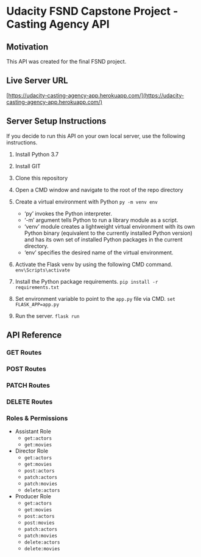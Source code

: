 # Udacity FSND Capstone Project - Casting Agency API

## Motivation
This API was created for the final FSND project.

## Live Server URL
[https://udacity-casting-agency-app.herokuapp.com/](https://udacity-casting-agency-app.herokuapp.com/)

## Server Setup Instructions
If you decide to run this API on your own local server, use the following instructions.
1. Install Python 3.7
2. Install GIT
3. Clone this repository
4. Open a CMD window and navigate to the root of the repo directory
5. Create a virtual environment with Python
```py -m venv env```

	- ‘py’ invokes the Python interpreter.
	- ‘-m’ argument tells Python to run a library module as a script.
	- ‘venv’ module creates a lightweight virtual environment with its own Python binary (equivalent to the currently installed Python version) and has its own set of installed Python packages in the current directory.
	- ‘env’ specifies the desired name of the virtual environment.

6. Activate the Flask venv by using the following CMD command.
	```env\Scripts\activate```
7. Install the Python package requirements.
	```pip install -r requirements.txt```
8. Set environment variable to point to the ```app.py``` file via CMD.
	```set FLASK_APP=app.py```
9. Run the server.
```flask run``` 

## API Reference
### GET Routes

### POST Routes

### PATCH Routes

### DELETE Routes

### Roles & Permissions
- Assistant Role
	- `get:actors`
	- `get:movies`
- Director Role
	- `get:actors`
	- `get:movies`
	- `post:actors`
	- `patch:actors`
	- `patch:movies`
	- `delete:actors`
- Producer Role
	- `get:actors`
	- `get:movies`
	- `post:actors`
	- `post:movies`
	- `patch:actors`
	- `patch:movies`
	- `delete:actors`
	- `delete:movies`